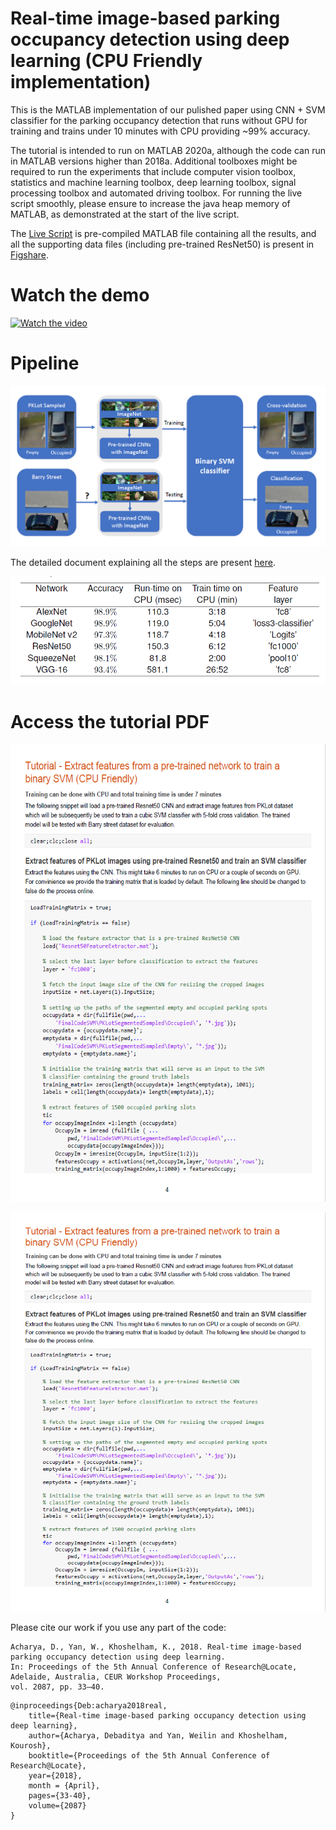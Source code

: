 # Real-time image-based parking occupancy detection using deep learning (CPU Friendly implementation)
This is the MATLAB implementation of our pulished paper using CNN + SVM classifier for the parking occupancy detection that runs without GPU for training and trains under 10 minutes with CPU providing ~99% accuracy. 

The tutorial is intended to run on MATLAB 2020a, although the code can run in MATLAB versions higher than 2018a. Additional toolboxes might be required to run the experiments that include computer vision toolbox, statistics and machine learning toolbox, deep learning toolbox, signal processing toolbox and automated driving toolbox. For running the live script smoothly, please ensure to increase the java heap memory of MATLAB, as demonstrated at the start of the live script.

The [Live Script](https://github.com/debaditya-unimelb/real-time-car-parking-occupancy/blob/master/CNNSVMTutorial.mlx) is pre-compiled MATLAB file containing all the results, and all the supporting data files (including pre-trained ResNet50) is present in [Figshare](https://melbourne.figshare.com/articles/dataset/MATLABCodeCNNSVM_zip/12978932).

# Watch the demo

[![Watch the video](https://img.youtube.com/vi/Ft94ypd4HxE/maxresdefault.jpg)](https://youtu.be/Ft94ypd4HxE)

# Pipeline

[![Watch the video](https://github.com/debaditya-unimelb/real-time-car-parking-occupancy/blob/master/pipeline.png)](https://github.com/debaditya-unimelb/real-time-car-parking-occupancy/blob/master/pipeline.png)

The detailed document explaining all the steps are present [here]().

[![Watch the video](https://github.com/debaditya-unimelb/real-time-car-parking-occupancy/blob/master/benchmarks.png)](https://github.com/debaditya-unimelb/real-time-car-parking-occupancy/blob/master/benchmarks.png)

# Access the tutorial PDF
<p align="center">
  <img width="928" height="732" src="https://github.com/debaditya-unimelb/real-time-car-parking-occupancy/blob/master/TutorialThumbnail.png">
</p>

[![Watch the video](https://github.com/debaditya-unimelb/real-time-car-parking-occupancy/blob/master/TutorialThumbnail.png)](https://github.com/debaditya-unimelb/real-time-car-parking-occupancy/blob/master/CNNSVMTutorial.pdf)

Please cite our work if you use any part of the code:
```
Acharya, D., Yan, W., Khoshelham, K., 2018. Real-time image-based parking occupancy detection using deep learning.
In: Proceedings of the 5th Annual Conference of Research@Locate, Adelaide, Australia, CEUR Workshop Proceedings, 
vol. 2087, pp. 33–40. 

```
```
@inproceedings{Deb:acharya2018real,
	title={Real-time image-based parking occupancy detection using deep learning},
	author={Acharya, Debaditya and Yan, Weilin and Khoshelham, Kourosh},
	booktitle={Proceedings of the 5th Annual Conference of Research@Locate}, 
	year={2018},
	month = {April},
	pages={33-40},
	volume={2087}
}
```
